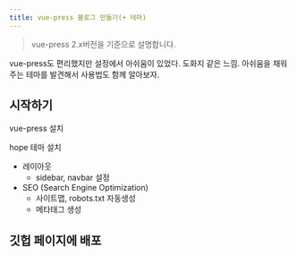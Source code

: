 ```yaml
---
title: vue-press 블로그 만들기(+ 테마)
---
```


> vue-press 2.x버전을 기준으로 설명합니다.

vue-press도 편리했지만 설정에서 아쉬움이 있었다.
도화지 같은 느낌.
아쉬움을 채워주는 테마를 발견해서 사용법도 함께 알아보자.

## 시작하기

vue-press 설치

hope 테마 설치

- 레이아웃
  - sidebar, navbar 설정
- SEO (Search Engine Optimization)
  - 사이트맵, robots.txt 자동생성
  - 메타태그 생성

## 깃헙 페이지에 배포